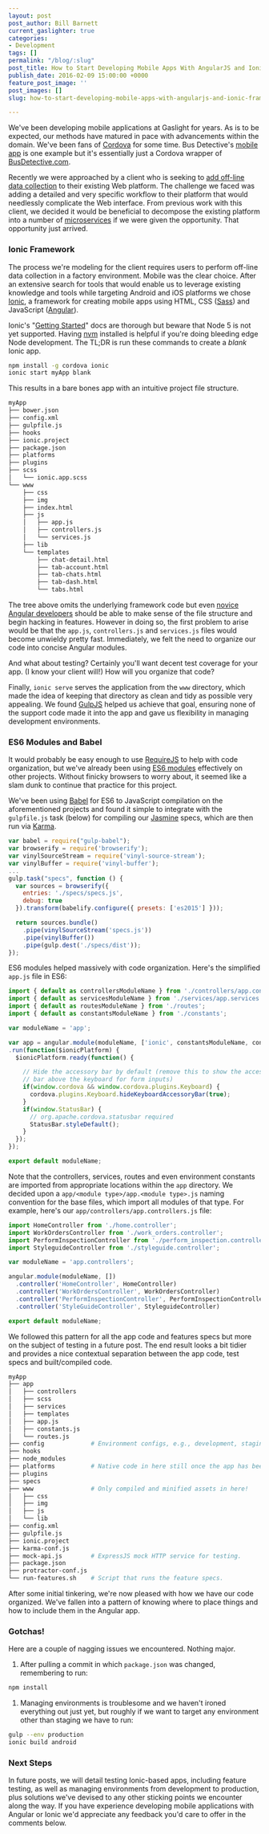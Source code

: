 ```yaml
---
layout: post
post_author: Bill Barnett
current_gaslighter: true
categories:
- Development
tags: []
permalink: "/blog/:slug"
post_title: How to Start Developing Mobile Apps With AngularJS and Ionic Framework
publish_date: 2016-02-09 15:00:00 +0000
feature_post_image: ''
post_images: []
slug: how-to-start-developing-mobile-apps-with-angularjs-and-ionic-framework

---
```

We've been developing mobile applications at Gaslight for years. As is to be
expected, our methods have matured in pace with advancements within the domain.
We've been fans of [Cordova](https://cordova.apache.org/) for some time. Bus
Detective's [mobile app](https://github.com/bus-detective/mobile-client) is one
example but it's essentially just a Cordova wrapper of
[BusDetective.com](http://busdetective.com/).

Recently we were approached by a client who is seeking to [add off-line data
collection](https://teamgaslight.com/blog/offline-web-applications-with-couchdb-pouchdb-and-ember-cli) to their existing Web platform. The challenge we faced was adding a
detailed and very specific workflow to their platform that would needlessly
complicate the Web interface. From previous work with this client, we decided it
would be beneficial to decompose the existing platform into a number of
[microservices](http://martinfowler.com/articles/microservices.html) if we were
given the opportunity. That opportunity just arrived.

### Ionic Framework
The process we're modeling for the client requires users to perform off-line
data collection in a factory environment. Mobile was the clear choice. After an
extensive search for tools that would enable us to leverage existing knowledge
and tools while targeting Android and iOS platforms we chose
[Ionic](http://ionicframework.com/), a framework for creating mobile apps using
HTML, CSS ([Sass](http://sass-lang.com/)) and JavaScript
([Angular](http://angularjs.org/)).

Ionic's "[Getting Started](http://ionicframework.com/getting-started/)" docs
are thorough but beware that Node 5 is not yet supported. Having
[nvm](https://github.com/creationix/nvm) installed is helpful if you're
doing bleeding edge Node development. The TL;DR is run these commands to create
a *blank* Ionic app.

```sh
npm install -g cordova ionic
ionic start myApp blank
```

This results in a bare bones app with an intuitive project file structure.

```sh
myApp
├── bower.json
├── config.xml
├── gulpfile.js
├── hooks
├── ionic.project
├── package.json
├── platforms
├── plugins
├── scss
│   └── ionic.app.scss
└── www
    ├── css
    ├── img
    ├── index.html
    ├── js
    │   ├── app.js
    │   ├── controllers.js
    │   └── services.js
    ├── lib
    └── templates
        ├── chat-detail.html
        ├── tab-account.html
        ├── tab-chats.html
        ├── tab-dash.html
        └── tabs.html
```

The tree above omits the underlying framework code but even [novice Angular
developers](https://teamgaslight.com/training/courses/16-mastering-angularjs) should be able to make sense of the file structure and begin hacking
in features. However in doing so, the first problem to arise would be that the
`app.js`, `controllers.js` and `services.js` files would become unwieldy pretty
fast. Immediately, we felt the need to organize our code into concise Angular
modules.

And what about testing? Certainly you'll want decent test coverage for your
app. (I know your client will!) How will you organize that code?

Finally, `ionic serve` serves the application from the `www` directory, which
made the idea of keeping that directory as clean and tidy as possible very
appealing. We found [GulpJS](https://teamgaslight.com/blog/small-sips-of-gulp-dot-js-4-steps-to-reduce-complexity) helped us achieve that goal,
ensuring none of the support code made it into the app and gave us flexibility
in managing development environments.

### ES6 Modules and Babel
It would probably be easy enough to use [RequireJS](http://requirejs.org/) to
help with code organization, but we've already been using
[ES6 modules](https://babeljs.io/docs/learn-es2015/#modules) effectively on
other projects. Without finicky browsers to worry about, it seemed like a
slam dunk to continue that practice for this project.

We've been using [Babel](https://babeljs.io/) for ES6 to JavaScript compilation
on the aforementioned projects and found it simple to integrate with the
`gulpfile.js` task (below) for compiling our
[Jasmine](http://jasmine.github.io/) specs, which are then run via
[Karma](https://karma-runner.github.io/0.13/index.html).

```javascript
var babel = require("gulp-babel");
var browserify = require('browserify');
var vinylSourceStream = require('vinyl-source-stream');
var vinylBuffer = require('vinyl-buffer');
...
gulp.task("specs", function () {
  var sources = browserify({
    entries: './specs/specs.js',
    debug: true
  }).transform(babelify.configure({ presets: ['es2015'] }));

  return sources.bundle()
    .pipe(vinylSourceStream('specs.js'))
    .pipe(vinylBuffer())
    .pipe(gulp.dest('./specs/dist'));
});
```

ES6 modules helped massively with code organization. Here's the simplified
`app.js` file in ES6:

```javascript
import { default as controllersModuleName } from './controllers/app.controllers';
import { default as servicesModuleName } from './services/app.services';
import { default as routesModuleName } from './routes';
import { default as constantsModuleName } from './constants';

var moduleName = 'app';

var app = angular.module(moduleName, ['ionic', constantsModuleName, controllersModuleName, routesModuleName, servicesModuleName])
.run(function($ionicPlatform) {
  $ionicPlatform.ready(function() {

    // Hide the accessory bar by default (remove this to show the accessory
    // bar above the keyboard for form inputs)
    if(window.cordova && window.cordova.plugins.Keyboard) {
      cordova.plugins.Keyboard.hideKeyboardAccessoryBar(true);
    }
    if(window.StatusBar) {
      // org.apache.cordova.statusbar required
      StatusBar.styleDefault();
    }
  });
});

export default moduleName;
```

Note that the controllers, services, routes and even environment constants are
imported from appropriate locations within the `app` directory. We decided
upon a `app/<module type>/app.<module type>.js` naming convention for the base
files, which import all modules of that type. For example, here's our
`app/controllers/app.controllers.js` file:

```javascript
import HomeController from './home.controller';
import WorkOrdersController from './work_orders.controller';
import PerformInspectionController from './perform_inspection.controller';
import StyleguideController from './styleguide.controller';

var moduleName = 'app.controllers';

angular.module(moduleName, [])
  .controller('HomeController', HomeController)
  .controller('WorkOrdersController', WorkOrdersController)
  .controller('PerformInspectionController', PerformInspectionController)
  .controller('StyleGuideController', StyleguideController)

export default moduleName;
```

We followed this pattern for all the app code and features specs but more on
the subject of testing in a future post. The end result looks a bit tidier
and provides a nice contextual separation between the app code, test specs and
built/compiled code.

```sh
myApp
├── app
│   ├── controllers
│   ├── scss
│   ├── services
│   ├── templates
│   ├── app.js
│   ├── constants.js
│   └── routes.js
├── config             # Environment configs, e.g., development, staging, etc.
├── hooks
├── node_modules
├── platforms          # Native code in here still once the app has been built.
├── plugins
├── specs
├── www                # Only compiled and minified assets in here!
│   ├── css
│   ├── img
│   ├── js
│   └── lib
├── config.xml
├── gulpfile.js
├── ionic.project
├── karma-conf.js
├── mock-api.js        # ExpressJS mock HTTP service for testing.
├── package.json
├── protractor-conf.js
└── run-features.sh    # Script that runs the feature specs.
```

After some initial tinkering, we're now pleased with how we have our code
organized. We've fallen into a pattern of knowing where to place things and
how to include them in the Angular app.

### Gotchas!
Here are a couple of nagging issues we encountered. Nothing major.

1. After pulling a commit in which `package.json` was changed, remembering to
run:
```sh
npm install
```

1. Managing environments is troublesome and we haven't ironed everything out
just yet, but roughly if we want to target any environment other than
staging we have to run:
```sh
gulp --env production
ionic build android
```

### Next Steps
In future posts, we will detail testing Ionic-based apps, including feature
testing, as well as managing environments from development to production, plus
solutions we've devised to any other sticking points we encounter along the way.
If you have experience developing mobile applications with Angular or Ionic we'd
appreciate any feedback you'd care to offer in the comments below.
